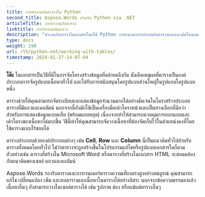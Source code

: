 ```yaml
---
title: การทำงานกับตารางใน Python
second_title: Aspose.Words สำหรับ Python via .NET
articleTitle: การทำงานกับตาราง
linktitle: การทำงานกับตาราง
description: "ทำงานกับตารางในเอกสารโดยใช้ Python การแนะนำการทำงานกับตารางและแนวคิดโหนดตารางใน Aspose.Words สำหรับ Python"
type: docs
weight: 190
url: /th/python-net/working-with-tables/
timestamp: 2024-01-27-14-07-04
---
```


**โต๊ะ** ในเอกสารเป็นวิธีที่ดีในการจัดโครงสร้างข้อมูลที่คล้ายคลึงกัน นั่นคือเหตุผลที่ตารางเป็นองค์ประกอบการจัดรูปแบบเนื้อหาทั่วไป และได้รับการสนับสนุนโดยรูปแบบส่วนใหญ่ในรูปแบบใดรูปแบบหนึ่ง

ตารางช่วยให้คุณสามารถจัดระเบียบและแสดงข้อมูลจำนวนมากได้อย่างชัดเจนในโครงสร้างประเภทตารางที่มีแถวและคอลัมน์ นอกจากนี้ยังมักใช้เป็นเครื่องมือเค้าโครงหน้าและเป็นทางเลือกที่ดีกว่าสำหรับการแสดงข้อมูลแบบแท็บ (พร้อมแถบหยุด) เนื่องจากทำให้สามารถควบคุมการออกแบบและเค้าโครงของเนื้อหาได้มากขึ้น วิธีนี้ทำให้คุณสามารถจัดวางเนื้อหาที่ต้องจัดเก็บไว้ในตำแหน่งคงที่โดยใช้ตารางแบบไร้ขอบได้

ตารางประกอบด้วยองค์ประกอบต่างๆ เช่น **Cell**, **Row** และ **Column** นี่เป็นแนวคิดทั่วไปสำหรับตารางทั้งหมดโดยทั่วไป ไม่ว่าตารางจะถูกสร้างขึ้นในโปรแกรมแก้ไขหรือรูปแบบเอกสารใดก็ตาม ตัวอย่างเช่น ตารางที่สร้างใน Microsoft Word หรือตารางที่สร้างในเอกสาร HTML จะสอดคล้องกับแนวคิดของเซลล์ แถวและคอลัมน์

Aspose.Words รองรับตารางและการเรนเดอร์ตารางความเที่ยงตรงสูงอย่างสมบูรณ์ คุณสามารถแก้ไข เปลี่ยนแปลง เพิ่ม และลบตารางและเนื้อหาในตารางได้อย่างอิสระ นอกจากข้อความธรรมดาแล้ว เนื้อหาอื่นๆ ยังสามารถวางในเซลล์ตารางได้ เช่น รูปภาพ ช่อง หรือแม้แต่ตารางอื่นๆ
